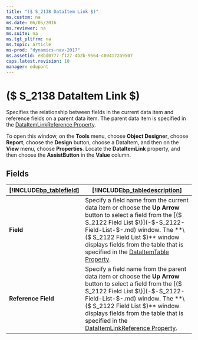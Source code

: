 ```yaml
---
title: "($ S_2138 DataItem Link $)"
ms.custom: na
ms.date: 06/05/2016
ms.reviewer: na
ms.suite: na
ms.tgt_pltfrm: na
ms.topic: article
ms-prod: "dynamics-nav-2017"
ms.assetid: e8bd0777-f127-4b2b-9564-c804172a9507
caps.latest.revision: 10
manager: edupont
---
```

# ($ S_2138 DataItem Link $)
Specifies the relationship between fields in the current data item and reference fields on a parent data item. The parent data item is specified in the [DataItemLinkReference Property](../DataItemLinkReference-Property.md).  

 To open this window, on the **Tools** menu, choose **Object Designer**, choose **Report**, choose the **Design** button, choose a DataItem, and then on the **View** menu, choose **Properties**. Locate the **DataItemLink** property, and then choose the **AssistButton** in the **Value** column.  

## Fields  

|[!INCLUDE[bp_tablefield](../includes/bp_tablefield_md.md)]|[!INCLUDE[bp_tabledescription](../includes/bp_tabledescription_md.md)]|  
|---------------------------------|---------------------------------------|  
|**Field**|Specify a field name from the current data item or choose the **Up Arrow** button to select a field from the [\($ S\_2122 Field List $\)](-$-S_2122-Field-List-$-.md) window. The **\($ S\_2122 Field List $\)** window displays fields from the table that is specified in the [DataItemTable Property](../DataItemTable-Property.md).|  
|**Reference Field**|Specify a field name from the parent data item or choose the **Up Arrow** button to select a field from the [\($ S\_2122 Field List $\)](-$-S_2122-Field-List-$-.md) window. The **\($ S\_2122 Field List $\)** window displays fields from the table that is specified in the [DataItemLinkReference Property](../DataItemLinkReference-Property.md).|
